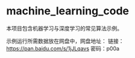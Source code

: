 # machine_learning_code

本项目包含机器学习与深度学习的常见算法示例。

示例运行所需数据放在网盘中，网盘地址：
链接：https://pan.baidu.com/s/1jJLqavs 密码：p00a
